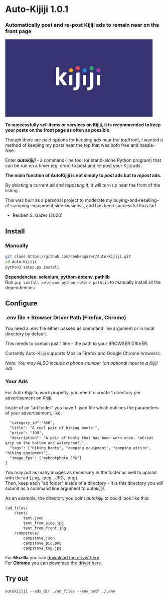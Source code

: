 # Auto-Kijiji 1.0.1

### Automatically post and re-post Kijiji ads to remain near on the front page
![kijijilogo](autokijiji.jpg)

**To successfully sell items or services on Kijiji, it is recommended to keep your posts on the front page as often as possible.**  
  
Though there are paid options for keeping ads near the top/front, I wanted a method of keeping my posts near the top that was both free and hassle-free.

Enter **_autokijiji_** - a command-line tool (or stand-alone Python program) that can be run on a timer (eg. cron) to post and re-post your Kijiji ads.  

**The main function of AutoKijiji is not simply to _post_ ads but to _repost_ ads.**

By _deleting_ a current ad and _reposting it_, it will turn up near the front of the listing.

This was built as a personal project to moderate my buying-and-reselling-of-camping-equipment side-business, and has been successful thus far!

- Reuben S. Gazer (2020)

## Install
### Manually
   ```bash
   git clone https://github.com/reubengazer/Auto-Kijiji.git
   cd Auto-Kijiji
   python3 setup.py install
   ```
**Dependencies: selenium, python-dotenv, pathlib**  
Run `pip install selenium python-dotenv pathlib` to manually install all the dependencies

## Configure

### .env file + Browser Driver Path (Firefox, Chrome)  

You need a .env file either passed as command line argument or in local directory by default.   
   
This needs to contain just 1 line - the path to your BROWSER DRIVER.  
  
Currently Auto-Kijiji supports Mozilla Firefox and Google Chrome browsers.  
   
_Note: You may ALSO include a phone_number (an optional input to a Kijiji ad)._

### Your Ads
For Auto-Kijiji to work properly, you need to create 1 directory per advertisement on Kijiji.  
 
Inside of an "ad folder" you have 1 .json file which outlines the parameters of your advertisement, like:

```{
  "category_id":"656",
  "title": "A cool pair of hiking boots!",
  "price": "100",
  "description": "A pair of boots that has been worn once. \nGreat grip on the bottom and waterproof.",
  "tags": ["hiking boots", "camping equipment", "camping attire", "hiking equipment"],
  "image_fps": ["mybootphoto.JPG"]
}
```
You may put as many images as necessary in the folder as well to upload with the ad (.jpg, .jpeg, .JPG, .png).  
Then, keep each "ad folder" inside of a directory - it is this directory you will submit as a command line argument to *autokijiji*.  

As an example, the directory you point *autokijiji* to could look like this:
```
/ad_files/
    /tent/
        tent.json
        tent_from_side.jpg
        tent_from_front.jpg
    /campstove/
        campstove.json
        campstove_pic.png
        campstove_top.jpg
```    
  
For **Mozilla** you can [download the driver here](https://github.com/mozilla/geckodriver/releases).  
For **Chrome** you can [download the driver here](https://chromedriver.chromium.org/downloads).   

## Try out
`autokijiji --ads_dir ./ad_files --env_path ./.env `